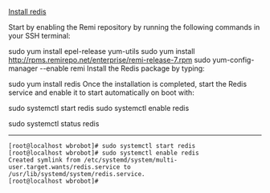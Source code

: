 [Install redis](https://linuxize.com/post/how-to-install-and-configure-redis-on-centos-7/)

Start by enabling the Remi repository by running the following commands in your SSH terminal:

sudo yum install epel-release yum-utils
sudo yum install http://rpms.remirepo.net/enterprise/remi-release-7.rpm
sudo yum-config-manager --enable remi
Install the Redis package by typing:

sudo yum install redis
Once the installation is completed, start the Redis service and enable it to start automatically on boot with:

sudo systemctl start redis
sudo systemctl enable redis


sudo systemctl status redis

----

```
[root@localhost wbrobot]# sudo systemctl start redis
[root@localhost wbrobot]# sudo systemctl enable redis
Created symlink from /etc/systemd/system/multi-user.target.wants/redis.service to /usr/lib/systemd/system/redis.service.
[root@localhost wbrobot]#

```